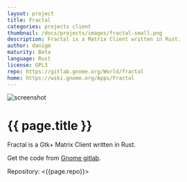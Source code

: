 ```yaml
---
layout: project
title: Fractal
categories: projects client
thumbnail: /docs/projects/images/fractal-small.png
description: Fractal is a Matrix Client written in Rust.
author: danigm
maturity: Beta
language: Rust
license: GPL3
repo: https://gitlab.gnome.org/World/fractal
home: https://wiki.gnome.org/Apps/Fractal
---
```


![screenshot](/docs/projects/images/fractal-large.png "{{ page.title }}")

# {{ page.title }}
Fractal is a Gtk+ Matrix Client written in Rust.

Get the code from [Gnome gitlab](https://gitlab.gnome.org/World/fractal).

Repository: <{{page.repo}}>
